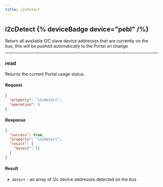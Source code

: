 ```yaml
---
title: i2cDetect
---
```


## i2cDetect {% deviceBadge device="pebl" /%} 
Return all available I2C slave device addresses that are currently on the bus, this will be pushed automatically to the Portal on change

------------------------------------------------------------------------------------------------------------------

### read
Returns the current Portal usage status.

#### Request
```json
{
  "property": "i2cDetect",
  "operation": 0
}
```

#### Response
```json
{
  "success": true,
  "property": "i2cDetect",
  "result": {
    "detect": []
  }
}
```

#### Result
- `detect` - an array of i2c device addresses detected on the bus
